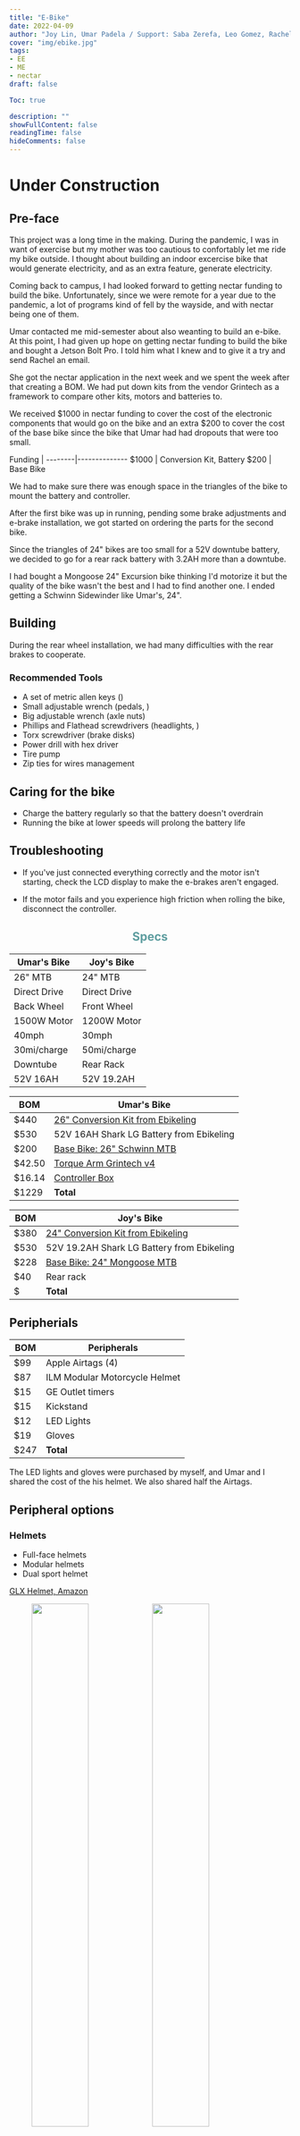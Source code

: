 ```yaml
---
title: "E-Bike"
date: 2022-04-09
author: "Joy Lin, Umar Padela / Support: Saba Zerefa, Leo Gomez, Rachel DeLucas"
cover: "img/ebike.jpg"
tags:
- EE
- ME
- nectar
draft: false

Toc: true

description: ""
showFullContent: false
readingTime: false
hideComments: false
---
```


# Under Construction


## Pre-face
This project was a long time in the making. During the pandemic, I was in want of exercise but my mother was too cautious to confortably let me ride my bike outside. I thought about building an indoor excercise bike that would generate electricity, and as an extra feature, generate electricity. 

Coming back to campus, I had looked forward to getting nectar funding to build the bike. Unfortunately, since we were remote for a year due to the pandemic, a lot of programs kind of fell by the wayside, and with nectar being one of them. 


Umar contacted me mid-semester about also weanting to build an e-bike. At this point, I had given up hope on getting nectar funding to build the bike and bought a Jetson Bolt Pro. I told him what I knew and to give it a try and send Rachel an email. 

She got the nectar application in the next week and we spent the week after that creating a BOM. We had put down kits from the vendor Grintech as a framework to compare other kits, motors and batteries to.

We received $1000 in nectar funding to cover the cost of the electronic components that would go on the bike and an extra $200 to cover the cost of the base bike since the bike that Umar had had dropouts that were too small.

Funding | 
--------|--------------
 $1000  | Conversion Kit, Battery
 $200   | Base Bike

We had to make sure there was enough space in the triangles of the bike to mount the battery and controller.

After the first bike was up in running, pending some brake adjustments and e-brake installation, we got started on ordering the parts for the second bike.

Since the triangles of 24" bikes are too small for a 52V downtube battery, we decided to go for a rear rack battery with 3.2AH more than a downtube.

I had bought a Mongoose 24" Excursion bike thinking I'd motorize it but the quality of the bike wasn't the best and I had to find another one. I ended getting a Schwinn Sidewinder like Umar's, 24".


## Building

During the rear wheel installation, we had many difficulties with the rear brakes to cooperate. 

### Recommended Tools

- A set of metric allen keys ()
- Small adjustable wrench (pedals, )
- Big adjustable wrench (axle nuts)
- Phillips and Flathead screwdrivers (headlights, )
- Torx screwdriver (brake disks)
- Power drill with hex driver
- Tire pump
- Zip ties for wires management

## Caring for the bike

- Charge the battery regularly so that the battery doesn't overdrain
- Running the bike at lower speeds will prolong the battery life
 

## Troubleshooting

- If you've just connected everything correctly and the motor isn't starting, check the LCD display to make the e-brakes aren't engaged.

- If the motor fails and you experience high friction when rolling the bike, disconnect the controller.




<div style="text-align: center; color: cadetblue;">

## Specs
</div>

  Umar's Bike | Joy's Bike
--------------|------------                 
 26" MTB      | 24" MTB
 Direct Drive | Direct Drive
 Back Wheel   | Front Wheel
 1500W Motor  | 1200W Motor
 40mph        | 30mph
 30mi/charge  | 50mi/charge
 Downtube     | Rear Rack
 52V 16AH     | 52V 19.2AH

  BOM   | Umar's Bike
--------|--------------
 $440   | [26" Conversion Kit from Ebikeling](https://ebikeling.com/collections/ebikeling-ebike-conversion-kit/products/1500w-ebike-conversion-kit?variant=39575305453634)
 $530   | 52V 16AH Shark LG Battery from Ebikeling
 $200   | [Base Bike: 26" Schwinn MTB](https://www.walmart.com/ip/seort/651876804)
 $42.50 | [Torque Arm Grintech v4](https://www.amazon.com/Grin-Technologies-Universal-Electric-ebikes/dp/B00K60C67Y/ref=sr_1_6?qid=1649696704&refinements=p_4%3AGrin+Technologies&s=sporting-goods&sr=1-6)
 $16.14 | [Controller Box](https://www.google.com/url?q=https://www.amazon.com/Greenergia-Controller-Electric-Bicycle-Conversion/dp/B07DJD152P/ref%3Dsr_1_2?crid%3DHF468JPGY55H%26keywords%3Debike%2Bcontroller%2Bbox%26qid%3D1649702356%26sprefix%3Debike%2Bcontroller%2Bbox%252Caps%252C67%26sr%3D8-2&sa=D&source=editors&ust=1649966711092154&usg=AOvVaw3FsFpn-nwzO9y2a-_Jo5et)
 $1229  | **Total**

  BOM   | Joy's Bike
--------|--------------
 $380   | [24" Conversion Kit from Ebikeling](https://ebikeling.com/collections/ebikeling-ebike-conversion-kit/products/1500w-ebike-conversion-kit?variant=39575305453634)
 $530   | 52V 19.2AH Shark LG Battery from Ebikeling
 $228   | [Base Bike: 24" Mongoose MTB](https://www.walmart.com/ip/Mongoose-Excursion-mountain-bike-24-inch-wheel-21-speeds-boys-black/702587328?athcpid=702587328&athpgid=AthenaItempage&athcgid=null&athznid=siext&athieid=v0&athstid=CS004&athguid=00-f2251b0ac2d67517c3a14a233e3d6cd5-1997ccdeb4de83b8-01&athancid=null&athena=true&athbdg=L1100)
 $40 | Rear rack
 $  | **Total**


## Peripherials

  BOM   | Peripherals
--------|--------------
 $99    | Apple Airtags (4)
 $87    | ILM Modular Motorcycle Helmet
 $15    | GE Outlet timers
 $15    | Kickstand
 $12    | LED Lights
 $19    | Gloves 
 $247  | **Total**

The LED lights and gloves were purchased by myself, and Umar and I shared the cost of the his helmet. We also shared half the Airtags.

## Peripheral options

### Helmets
- Full-face helmets
- Modular helmets
- Dual sport helmet

[GLX Helmet, Amazon](https://www.amazon.com/gp/product/B07886QXKG/ref=ox_sc_saved_title_5?smid=ATVPDKIKX0DER&th=1)


<figure>
  <img class="center" src="/img/umarbasebike.jpeg" width= "49%" style= "float:left"/>
  <img class="right" src="/img/joybasebike.jpeg" width= "49%" style= "float:right"/>
  <figcaption style="width:49%;float:left;"> 26" Schwinn Sidewinder MTB </figcaption>
  <figcaption style="width:49%;float:right;"> 24" Schwinn Sidewinder MTB </figcaption>
</figure>

<div style="text-align: center; color:cadetblue;">  

## Our Bill of Materials Spreadsheet
</div>

<p><iframe src="https://docs.google.com/spreadsheets/d/e/2PACX-1vQwyxlO9xj8bWD0r1LC0ZSDYVFhdRTCuvQ1t9UUUQUJoYAPM_Gzc5Tt-xLCo0R6OL9gG23v-5dXIlxR/pubhtml?widget=true&amp;headers=false" frameborder="2" width="100%" height="450" allowfullscreen="true" mozallowfullscreen="true" webkitallowfullscreen="true"></iframe></p>


## Massachusetts Bike Laws


## A Special Thanks to

With help from:
- Sebastian Linder-Law (ME)
- Leo Gomez (EE labs)
- Saba Zerefa (EE)
- Mirian Vargas (ME)

Sponsored by Harvard SEAS

<div style="text-align: center;">

## People Gallery
</div>

<figure class = "twoprof">
  <img class="center" src="/img/dragongrace.jpg" width= "48%" style= "float:left"/>
  <img class="center" src="/img/dragongrace.jpg" width= "48%" style= "float:right"/>
  <figcaption class="teams" style="width:48%;float:left;"> Joy Lin, ME </figcaption>
  <figcaption class="teams" style="width:48%;float:right"> Umar Padela, ME </figcaption>
</figure>

<!---
<script src="https://utteranc.es/client.js"
        repo="remilarius/project"
        issue-term="pathname"
        theme="github-light"
        crossorigin="anonymous"
        async>
</script>